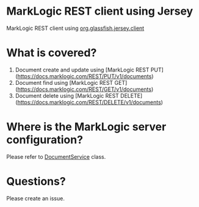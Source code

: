 # MarkLogic REST client using Jersey

MarkLogic REST client using [org.glassfish.jersey.client](https://mvnrepository.com/artifact/org.glassfish.jersey.core/jersey-client/2.22.3)

# What is covered? 
1. Document create and update using [MarkLogic REST PUT] (https://docs.marklogic.com/REST/PUT/v1/documents)
2. Document find using [MarkLogic REST GET] (https://docs.marklogic.com/REST/GET/v1/documents) 
3. Document delete using [MarkLogic REST DELETE] (https://docs.marklogic.com/REST/DELETE/v1/documents) 

# Where is the MarkLogic server configuration?
Please refer to [DocumentService](https://github.com/sanjuthomas/jersey-rest-client/blob/master/src/main/java/com/marklogic/service/DocumentService.java) class.

# Questions? 
Please create an issue. 
